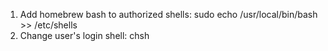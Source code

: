 1. Add homebrew bash to authorized shells: sudo echo /usr/local/bin/bash >> /etc/shells
2. Change user's login shell: chsh
